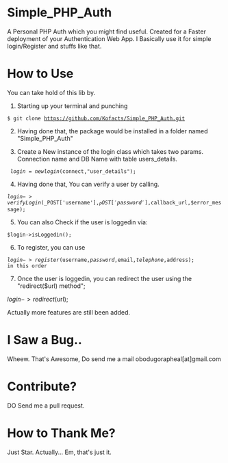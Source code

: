# Simple_PHP_Auth
A Personal PHP Auth which you might find useful. Created for a Faster deployment of your Authentication Web App. 
I Basically use it for simple login/Register and stuffs like that.

# How to Use

You can take hold of this lib by.

1. Starting up your terminal and punching

<code>$ git clone https://github.com/Kofacts/Simple_PHP_Auth.git </code>


2. Having done that, the package would be installed in a folder named "Simple_PHP_Auth"


3. Create a New instance of the login class which takes two params. Connection name and DB Name with table users_details.

<code> $login = new login($connect,"user_details");</code>

4. Having done that, You can verify a user  by calling.

<code>$login->verifyLogin($_POST['username'],$_POST['password'],$callback_url,$error_message);</code>

5. You can also Check if the user is loggedin via:

<code>$login->isLoggedin();</code>


6. To register, you can use

<code>$login->register($username,$password,$email,$telephone,$address); in this order</code> 

7. Once the user is loggedin, you can redirect the user using the "redirect($url) method";

</code>$login->redirect($url); </code>

Actually more features are still been added.

# I Saw a Bug..
Wheew. That's Awesome, Do send me a mail obodugorapheal[at]gmail.com

# Contribute?
DO Send me a pull request.

# How to Thank Me?
Just Star. Actually... Em, that's just it.



